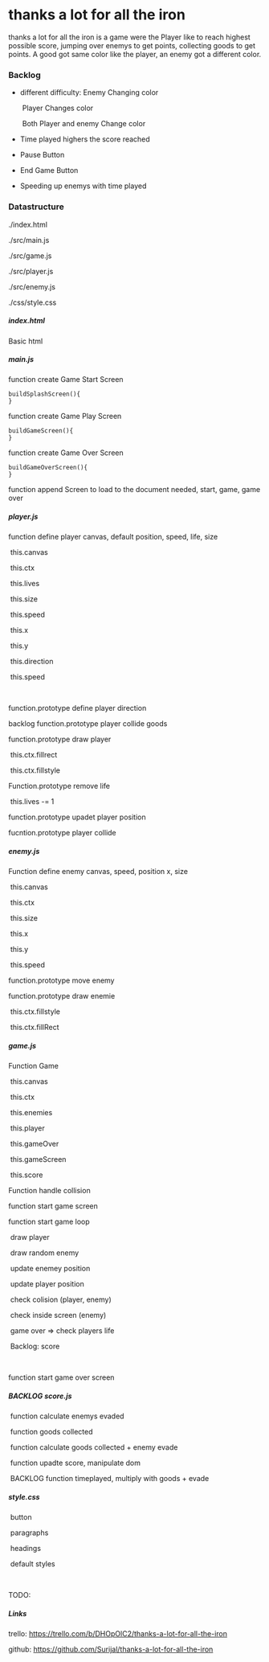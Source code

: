 # thanks a lot for all the iron

thanks a lot for all the iron is a game were the Player like to reach highest possible score, jumping over enemys to get points, collecting goods to get points. A good got same color like the player, an enemy got a different color.

### Backlog

- different difficulty:		Enemy Changing color

  ​									Player Changes color

  ​									Both Player and enemy Change color

- Time played highers the score reached

- Pause Button

- End Game Button

- Speeding up enemys with time played



### Datastructure

./index.html

./src/main.js

./src/game.js

./src/player.js

./src/enemy.js

./css/style.css



##### index.html

Basic html

<style href="./css/styles.css"></style>
<script scr="./src/main.js"></script>
<script src="./src/game.js"></script>
<script src="./src/player.js"></script>
<script src="./src/enemy.js"></script>




##### main.js

function create Game Start Screen

```
buildSplashScreen(){
}
```

function create Game Play Screen

```
buildGameScreen(){
}
```

function create Game Over Screen

```
buildGameOverScreen(){
}
```

function append Screen to load to the document needed, start, game, game over



##### player.js

function define player canvas, default position, speed, life, size

​		this.canvas

​		this.ctx

​		this.lives

​		this.size

​		this.speed

​		this.x

​		this.y

​		this.direction

​		this.speed

​	

function.prototype define player direction 

backlog function.prototype player collide goods

function.prototype draw player

​		this.ctx.fillrect

​		this.ctx.fillstyle

Function.prototype remove life

​			this.lives -= 1

function.prototype upadet player position

fucntion.prototype player collide



##### enemy.js

Function define enemy canvas, speed, position x, size

​		this.canvas

​		this.ctx

​		this.size

​		this.x

​		this.y

​		this.speed

function.prototype move enemy

function.prototype draw enemie

​		this.ctx.fillstyle

​		this.ctx.fillRect



##### game.js

Function Game

​		this.canvas

​		this.ctx

​		this.enemies

​		this.player

​		this.gameOver

​		this.gameScreen

​		this.score

Function handle collision

function start game screen

function start game loop

​	draw player

​	draw random enemy

​	update enemey position

​	update player position

​	check colision	(player, enemy)

​	check inside screen (enemy)

​	game over => check players life

​	Backlog: score

​	

function start game over screen





##### BACKLOG score.js

​	function calculate enemys evaded

​	function goods collected

​	function calculate goods collected + enemy evade

​	function upadte score, manipulate dom

​	BACKLOG function timeplayed, multiply with goods + evade



##### style.css

​	button

​	paragraphs

​	headings

​	default styles

​	



TODO:





##### Links

trello: https://trello.com/b/DHOpOlC2/thanks-a-lot-for-all-the-iron

github:	https://github.com/Surijal/thanks-a-lot-for-all-the-iron



































